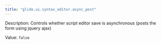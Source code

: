 ```yaml
---
title: "glide.ui.syntax_editor.async_post"
---
```


Description: Controls whether script editor save is asynchronous (posts the form using jquery ajax)

Value: `false`